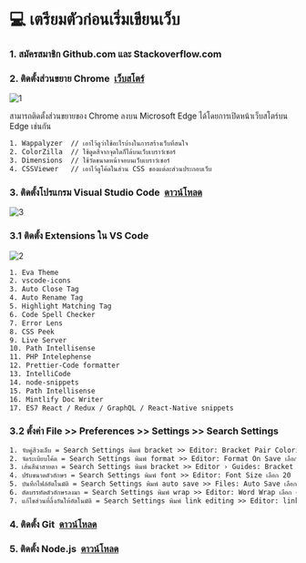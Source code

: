 # :computer: เตรียมตัวก่อนเริ่มเขียนเว็บ
<h3 align="left">1. สมัครสมาชิก Github.com และ Stackoverflow.com</h3>

<h3 align="left">2. ติดตั้งส่วนขยาย Chrome&nbsp;&nbsp;<a href="https://chrome.google.com/webstore/category/extensions">เว็บสโตร์</a></h3>

![1](https://github.com/1ttikorn/document-prepare/assets/38392149/68270c9f-1e94-4427-92fb-257606d4f640)

สามารถติดตั้งส่วนขยายของ Chrome ลงบน Microsoft Edge ได้โดยการเปิดหน้าเว็บสโตร์บน Edge เช่นกัน

```html
1. Wappalyzer  // เอาไว้ดูว่าใช้อะไรบ้างในการสร้างเว็บที่สนใจ
2. ColorZilla  // ใช้ดูดสีจากจุดใดก็ได้บนเว็บเบราว์เซอร์
3. Dimensions  // ใช้วัดขนาดหน้าจอบนเว็บเบราว์เซอร์
4. CSSViewer   // เอาไว้ดูโค้ดในส่วน CSS ของแต่ละส่วนประกอบเว็บ
```


<h3 align="left">3. ติดตั้งโปรแกรม Visual Studio Code&nbsp;&nbsp;<a href="https://code.visualstudio.com/">ดาวน์โหลด</a></h3>

![3](https://github.com/1ttikorn/document-prepare/assets/38392149/b34799c3-ca6e-4715-a275-7ac8e54993de)


### 3.1 ติดตั้ง Extensions ใน VS Code

![2](https://github.com/1ttikorn/document-prepare/assets/38392149/6b628933-9624-423b-96ca-9785d20dbb00)

```bash
1. Eva Theme
2. vscode-icons
3. Auto Close Tag 
4. Auto Rename Tag
5. Highlight Matching Tag
6. Code Spell Checker
7. Error Lens 
8. CSS Peek
9. Live Server
10. Path Intellisense
11. PHP Intelephense
12. Prettier-Code formatter
13. IntelliCode
14. node-snippets
15. Path Intellisense
16. Mintlify Doc Writer
17. ES7 React / Redux / GraphQL / React-Native snippets
```

### 3.2 ตั้งค่า File >> Preferences >> Settings >> Search Settings
```html
1. จับคู่สีวงเล็บ = Search Settings พิมพ์ bracket >> Editor: Bracket Pair Colorization เลือก ☑
2. จัดระเบียบโค้ด = Search Settings พิมพ์ format >> Editor: Format On Save เลือก ☑
3. เส้นสีนำสายตา = Search Settings พิมพ์ bracket >> Editor › Guides: Bracket Pairs เลือก true
4. ปรับขนาดตัวอักษร = Search Settings พิมพ์ font >> Editor: Font Size เลือก 20
5. บันทึกไฟล์อัตโนมัติ = Search Settings พิมพ์ auto save >> Files: Auto Save เลือก afterDelay
6. ตัดบรรทัดตัวอักษรลงมา = Search Settings พิมพ์ wrap >> Editor: Word Wrap เลือก on
7. แก้ไขส่วนที่ลิ้งกันให้อัตโนมัติ = Search Settings พิมพ์ link editing >> Editor: link editing เลือก ☑
```

<h3 align="left">4. ติดตั้ง Git&nbsp;&nbsp;<a href="https://git-scm.com/download/win">ดาวน์โหลด</a></h3>

<h3 align="left">5. ติดตั้ง Node.js&nbsp;&nbsp;<a href="https://nodejs.org/en/download">ดาวน์โหลด</a></h3>




